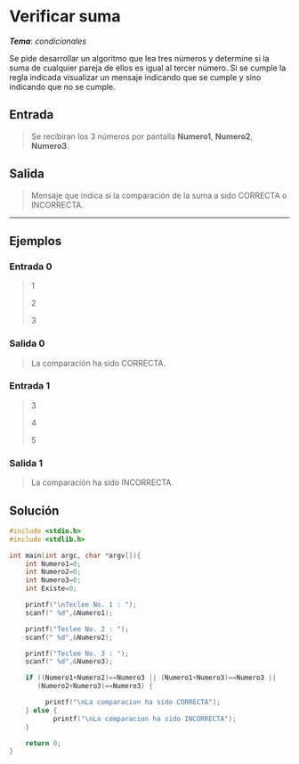 # Verificar suma

_**Tema**_: _condicionales_

Se pide desarrollar un algoritmo que lea tres números y determine si la suma de cualquier pareja de ellos es igual al tercer número. Si se cumple la regla indicada visualizar un mensaje indicando que se cumple y sino indicando que no se cumple.

## Entrada

> Se recibiran los 3 números por pantalla **Numero1**, **Numero2**, **Numero3**.

## Salida

> Mensaje que indica si la comparación de la suma a sido CORRECTA o INCORRECTA.

---

## Ejemplos

### Entrada 0

> 1
>
> 2
>
> 3

### Salida 0

> La comparación ha sido CORRECTA.

### Entrada 1

> 3
>
> 4
>
> 5

### Salida 1

> La comparación ha sido INCORRECTA.

## Solución

```C
#include <stdio.h>
#include <stdlib.h>

int main(int argc, char *argv[]){
    int Numero1=0;
    int Numero2=0;
    int Numero3=0;
    int Existe=0;  

    printf("\nTeclee No. 1 : ");
    scanf(" %d",&Numero1);

    printf("Teclee No. 2 : ");
    scanf(" %d",&Numero2);

    printf("Teclee No. 3 : ");
    scanf(" %d",&Numero3);

    if ((Numero1+Numero2)==Numero3 || (Numero1+Numero3)==Numero3 ||
       (Numero2+Numero3)==Numero3) {

         printf("\nLa comparacion ha sido CORRECTA");
    } else {
           printf("\nLa comparacion ha sido INCORRECTA");
    }

    return 0;
}

```
